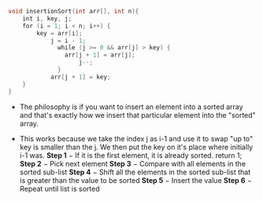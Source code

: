 ```c
void insertionSort(int arr[], int n){
    int i, key, j;
    for (i = 1; i < n; i++) {
        key = arr[i];
	        j = i - 1;
		      while (j >= 0 && arr[j] > key) {
	            arr[j + 1] = arr[j];
					j--;
              }
            arr[j + 1] = key;
    }
}
```
- The philosophy is if you want to insert an element into a sorted array and that's exactly how we insert that particular element into the "sorted" array.

- This works because we take the index j as i-1 and use it to swap "up to" key is smaller than the j.  We then put the key on it's place where initially i-1 was.
**Step 1** − If it is the first element, it is already sorted. return 1;
**Step 2** − Pick next element
**Step 3** − Compare with all elements in the sorted sub-list
**Step 4** − Shift all the elements in the sorted sub-list that is greater than the 
                value to be sorted
**Step 5** − Insert the value
**Step 6** − Repeat until list is sorted